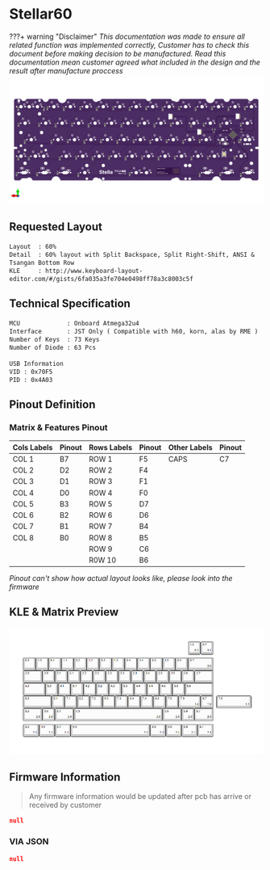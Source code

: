 # Stellar60

???+ warning "Disclaimer"
    *This documentation was made to ensure all related function was implemented correctly, Customer has to check this document before making decision to be manufactured. Read this documentation mean customer agreed what included in the design and the result after manufacture proccess*
![PCB](images/pcb_stellar60.png)

## Requested Layout
```
Layout  : 60%
Detail  : 60% layout with Split Backspace, Split Right-Shift, ANSI & Tsangan Bottom Row 
KLE     : http://www.keyboard-layout-editor.com/#/gists/6fa035a3fe704e0498ff78a3c8003c5f
```

## Technical Specification
```
MCU             : Onboard Atmega32u4
Interface       : JST Only ( Compatible with h60, korn, alas by RME )
Number of Keys  : 73 Keys 
Number of Diode : 63 Pcs

USB Information
VID : 0x70F5
PID : 0x4A03
```

## Pinout Definition
### Matrix & Features Pinout
| Cols Labels | Pinout      | Rows Labels | Pinout      | Other Labels | Pinout      |
|-------------|-------------|-------------|-------------|--------------|-------------|
| COL 1       | B7          | ROW 1       | F5          | CAPS         | C7          |
| COL 2       | D2          | ROW 2       | F4          |              |             |
| COL 3       | D1          | ROW 3       | F1          |              |             |
| COL 4       | D0          | ROW 4       | F0          |              |             |
| COL 5       | B3          | ROW 5       | D7          |              |             |
| COL 6       | B2          | ROW 6       | D6          |              |             |
| COL 7       | B1          | ROW 7       | B4          |              |             |
| COL 8       | B0          | ROW 8       | B5          |              |             |
|             |             | ROW 9       | C6          |              |             |
|             |             | R0W 10      | B6          |              |             |

*Pinout can't show how actual layout looks like, please look into the firmware*

## KLE & Matrix Preview

![KLE_Preview](./images/kle_stellar60.png)
## Firmware Information

 >Any firmware information would be updated after pcb has arrive or received by customer

```json title="QMK info.json"
null
```

### VIA JSON
```json
null
```